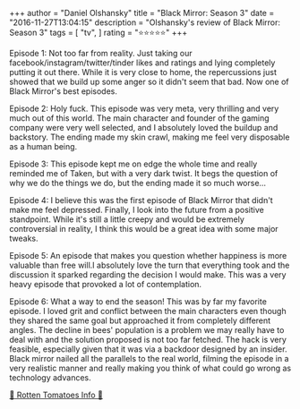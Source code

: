 +++
author = "Daniel Olshansky"
title = "Black Mirror: Season 3"
date = "2016-11-27T13:04:15"
description = "Olshansky's review of Black Mirror: Season 3"
tags = [
    "tv",
]
rating = "⭐⭐⭐⭐⭐"
+++

Episode 1: Not too far from reality. Just taking our facebook/instagram/twitter/tinder likes and ratings and lying completely putting it out there. While it is very close to home, the repercussions just showed that we build up some anger so it didn't seem that bad. Now one of Black Mirror's best episodes.

Episode 2: Holy fuck. This episode was very meta, very thrilling and very much out of this world. The main character and founder of the gaming company were very well selected, and I absolutely loved the buildup and backstory. The ending made my skin crawl, making me feel very disposable as a human being.

Episode 3: This episode kept me on edge the whole time and really reminded me of Taken, but with a very dark twist. It begs the question of why we do the things we do, but the ending made it so much worse...

Episode 4: I believe this was the first episode of Black Mirror that didn't make me feel depressed. Finally, I look into the future from a positive standpoint. While it's still a little creepy and would be extremely controversial in reality, I think this would be a great idea with some major tweaks.

Episode 5: An episode that makes you question whether happiness is more valuable than free will.I absolutely love the turn that everything took and the discussion it sparked regarding the decision I would make. This was a very heavy episode that provoked a lot of contemplation.

Episode 6: What a way to end the season! This was by far my favorite episode. I loved grit and conflict between the main characters even though they shared the same goal but approached it from completely different angles. The decline in bees' population is a problem we may really have to deal with and the solution proposed is not too far fetched. The hack is very feasible, especially given that it was via a backdoor designed by an insider. Black mirror nailed all the parallels to the real world, filming the episode in a very realistic manner and really making you think of what could go wrong as technology advances.

[🍅 Rotten Tomatoes Info 🍅](https://www.rottentomatoes.com//tv/black_mirror/s03)